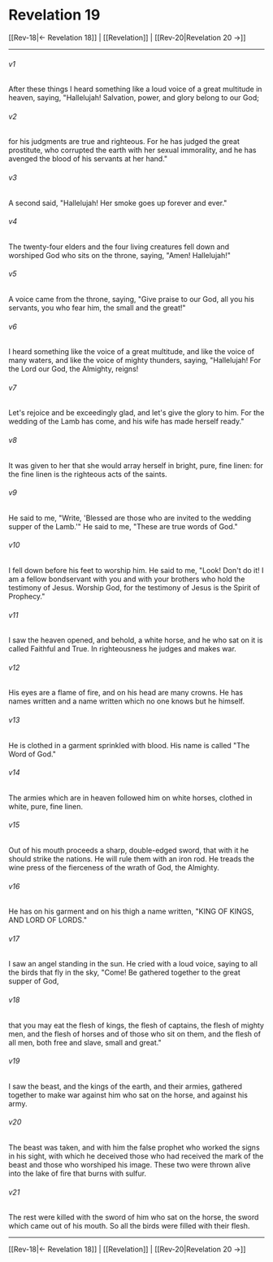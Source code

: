 # Revelation 19

[[Rev-18|← Revelation 18]] | [[Revelation]] | [[Rev-20|Revelation 20 →]]
***



###### v1 
After these things I heard something like a loud voice of a great multitude in heaven, saying, "Hallelujah! Salvation, power, and glory belong to our God; 

###### v2 
for his judgments are true and righteous. For he has judged the great prostitute, who corrupted the earth with her sexual immorality, and he has avenged the blood of his servants at her hand." 

###### v3 
A second said, "Hallelujah! Her smoke goes up forever and ever." 

###### v4 
The twenty-four elders and the four living creatures fell down and worshiped God who sits on the throne, saying, "Amen! Hallelujah!" 

###### v5 
A voice came from the throne, saying, "Give praise to our God, all you his servants, you who fear him, the small and the great!" 

###### v6 
I heard something like the voice of a great multitude, and like the voice of many waters, and like the voice of mighty thunders, saying, "Hallelujah! For the Lord our God, the Almighty, reigns! 

###### v7 
Let's rejoice and be exceedingly glad, and let's give the glory to him. For the wedding of the Lamb has come, and his wife has made herself ready." 

###### v8 
It was given to her that she would array herself in bright, pure, fine linen: for the fine linen is the righteous acts of the saints. 

###### v9 
He said to me, "Write, 'Blessed are those who are invited to the wedding supper of the Lamb.'" He said to me, "These are true words of God." 

###### v10 
I fell down before his feet to worship him. He said to me, "Look! Don't do it! I am a fellow bondservant with you and with your brothers who hold the testimony of Jesus. Worship God, for the testimony of Jesus is the Spirit of Prophecy." 

###### v11 
I saw the heaven opened, and behold, a white horse, and he who sat on it is called Faithful and True. In righteousness he judges and makes war. 

###### v12 
His eyes are a flame of fire, and on his head are many crowns. He has names written and a name written which no one knows but he himself. 

###### v13 
He is clothed in a garment sprinkled with blood. His name is called "The Word of God." 

###### v14 
The armies which are in heaven followed him on white horses, clothed in white, pure, fine linen. 

###### v15 
Out of his mouth proceeds a sharp, double-edged sword, that with it he should strike the nations. He will rule them with an iron rod. He treads the wine press of the fierceness of the wrath of God, the Almighty. 

###### v16 
He has on his garment and on his thigh a name written, "KING OF KINGS, AND LORD OF LORDS." 

###### v17 
I saw an angel standing in the sun. He cried with a loud voice, saying to all the birds that fly in the sky, "Come! Be gathered together to the great supper of God, 

###### v18 
that you may eat the flesh of kings, the flesh of captains, the flesh of mighty men, and the flesh of horses and of those who sit on them, and the flesh of all men, both free and slave, small and great." 

###### v19 
I saw the beast, and the kings of the earth, and their armies, gathered together to make war against him who sat on the horse, and against his army. 

###### v20 
The beast was taken, and with him the false prophet who worked the signs in his sight, with which he deceived those who had received the mark of the beast and those who worshiped his image. These two were thrown alive into the lake of fire that burns with sulfur. 

###### v21 
The rest were killed with the sword of him who sat on the horse, the sword which came out of his mouth. So all the birds were filled with their flesh.

***
[[Rev-18|← Revelation 18]] | [[Revelation]] | [[Rev-20|Revelation 20 →]]
